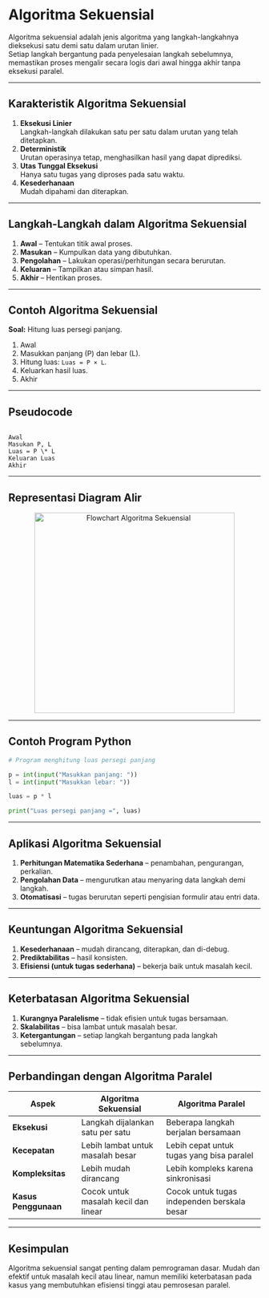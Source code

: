 # Algoritma Sekuensial

Algoritma sekuensial adalah jenis algoritma yang langkah-langkahnya dieksekusi satu demi satu dalam urutan linier.  
Setiap langkah bergantung pada penyelesaian langkah sebelumnya, memastikan proses mengalir secara logis dari awal hingga akhir tanpa eksekusi paralel.

---

## Karakteristik Algoritma Sekuensial
1. **Eksekusi Linier**  
   Langkah-langkah dilakukan satu per satu dalam urutan yang telah ditetapkan.  
2. **Deterministik**  
   Urutan operasinya tetap, menghasilkan hasil yang dapat diprediksi.  
3. **Utas Tunggal Eksekusi**  
   Hanya satu tugas yang diproses pada satu waktu.  
4. **Kesederhanaan**  
   Mudah dipahami dan diterapkan.  

---

## Langkah-Langkah dalam Algoritma Sekuensial
1. **Awal** – Tentukan titik awal proses.  
2. **Masukan** – Kumpulkan data yang dibutuhkan.  
3. **Pengolahan** – Lakukan operasi/perhitungan secara berurutan.  
4. **Keluaran** – Tampilkan atau simpan hasil.  
5. **Akhir** – Hentikan proses.  

---

## Contoh Algoritma Sekuensial
**Soal:** Hitung luas persegi panjang.  

1. Awal  
2. Masukkan panjang (P) dan lebar (L).  
3. Hitung luas: `Luas = P × L`.  
4. Keluarkan hasil luas.  
5. Akhir  

---

## Pseudocode
```

Awal
Masukan P, L
Luas = P \* L
Keluaran Luas
Akhir

```

---

## Representasi Diagram Alir

<p align="center">
  <img src="https://drive.google.com/uc?export=view&id=1P1NOFeyi-F0fCjBNLoy07IMhUofSrT2O" 
       alt="Flowchart Algoritma Sekuensial" width="400"/>
</p>




---

## Contoh Program Python
```python
# Program menghitung luas persegi panjang

p = int(input("Masukkan panjang: "))
l = int(input("Masukkan lebar: "))

luas = p * l

print("Luas persegi panjang =", luas)
````

---

## Aplikasi Algoritma Sekuensial

1. **Perhitungan Matematika Sederhana** – penambahan, pengurangan, perkalian.
2. **Pengolahan Data** – mengurutkan atau menyaring data langkah demi langkah.
3. **Otomatisasi** – tugas berurutan seperti pengisian formulir atau entri data.

---

## Keuntungan Algoritma Sekuensial

1. **Kesederhanaan** – mudah dirancang, diterapkan, dan di-debug.
2. **Prediktabilitas** – hasil konsisten.
3. **Efisiensi (untuk tugas sederhana)** – bekerja baik untuk masalah kecil.

---

## Keterbatasan Algoritma Sekuensial

1. **Kurangnya Paralelisme** – tidak efisien untuk tugas bersamaan.
2. **Skalabilitas** – bisa lambat untuk masalah besar.
3. **Ketergantungan** – setiap langkah bergantung pada langkah sebelumnya.

---

## Perbandingan dengan Algoritma Paralel

| Aspek                | Algoritma Sekuensial                 | Algoritma Paralel                           |
| -------------------- | ------------------------------------ | ------------------------------------------- |
| **Eksekusi**         | Langkah dijalankan satu per satu     | Beberapa langkah berjalan bersamaan         |
| **Kecepatan**        | Lebih lambat untuk masalah besar     | Lebih cepat untuk tugas yang bisa paralel   |
| **Kompleksitas**     | Lebih mudah dirancang                | Lebih kompleks karena sinkronisasi          |
| **Kasus Penggunaan** | Cocok untuk masalah kecil dan linear | Cocok untuk tugas independen berskala besar |

---

## Kesimpulan

Algoritma sekuensial sangat penting dalam pemrograman dasar.
Mudah dan efektif untuk masalah kecil atau linear, namun memiliki keterbatasan pada kasus yang membutuhkan efisiensi tinggi atau pemrosesan paralel.

```

